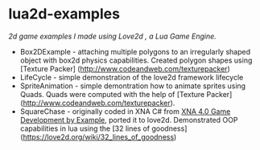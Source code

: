 lua2d-examples
==============

*2d game examples I made using Love2d , a Lua Game Engine.*

* Box2DExample - attaching multiple polygons to an irregularly shaped object with box2d physics capabilities. Created polygon shapes using [Texture Packer] (http://www.codeandweb.com/texturepacker)
* LifeCycle - simple demonstration of the love2d framework lifecycle
* SpriteAnimation - simple demontration how to animate sprites using Quads. Quads were computed with the help of [Texture Packer] (http://www.codeandweb.com/texturepacker).
* SquareChase - originally coded in XNA C# from [XNA 4.0 Game Development by Example](http://www.packtpub.com/xna-4-0-game-development-by-example-beginners-guide/book), ported it to love2d. Demonstrated OOP capabilities in lua using the [32 lines of goodness] (https://love2d.org/wiki/32_lines_of_goodness)